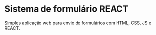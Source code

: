 # Sistema de formulário REACT

Simples aplicação web para envio de formulários com HTML, CSS, JS e REACT.
